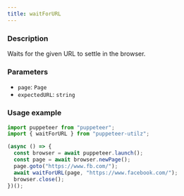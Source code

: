 ```yaml
---
title: waitForURL
---
```


### Description

Waits for the given URL to settle in the browser.

### Parameters

- `page`: `Page`
- `expectedURL`: `string`

### Usage example

```js
import puppeteer from "puppeteer";
import { waitForURL } from "puppeteer-utilz";

(async () => {
  const browser = await puppeteer.launch();
  const page = await browser.newPage();
  page.goto("https://www.fb.com/");
  await waitForURL(page, "https://www.facebook.com/");
  browser.close();
})();
```
